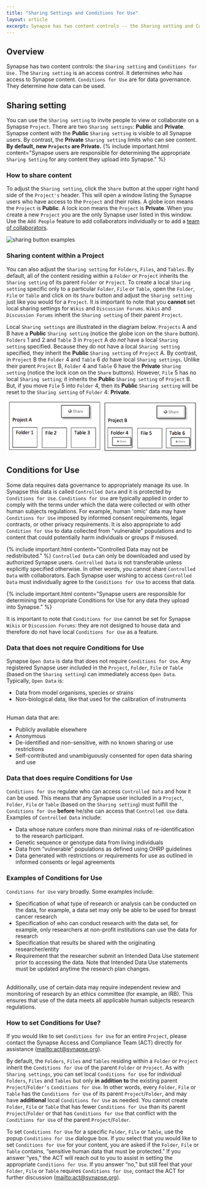 ```yaml
---
title: "Sharing Settings and Conditions for Use"
layout: article
excerpt: Synapse has two content controls -- the Sharing setting and Conditions for Use. Learn how to set Sharing settings and Conditions for Use.
---
```


## Overview
Synapse has two content controls: the `Sharing setting` and `Conditions for Use.` The `Sharing setting` is an access control. It determines _who_ has access to Synapse content. `Conditions for Use` are for data governance. They determine _how_ data can be used. 

<a name="sharing-setting"></a>

## Sharing setting
You can use the `Sharing setting` to invite people to view or collaborate on a Synapse `Project`. There are two `Sharing settings`: **Public** and **Private**. Synapse content with the **Public** `Sharing setting` is visible to all Synapse users. By contrast, the **Private** `Sharing setting` limits who can see content. **By default, new `Projects` are Private.** 
{% include important.html content="Synapse users are responsible for determining the appropriate `Sharing Setting` for any content they upload into Synapse." %}

### How to share content
To adjust the `Sharing setting`, click the `Share` button at the upper right hand side of the `Project's` header. This will open a window listing the Synapse users who have access to the `Project` and their roles. A globe icon means the `Project` is **Public**. A lock icon means the `Project` is **Private**. When you create a new `Project` you are the only Synapse user listed in this window. Use the `Add People` feature to add collaborators individually or to add a [team of collaborators](/articles/teams.html).


![sharing button examples]({{site.url}}/assets/images/sharing_buttons_examples.png)

<a name="share-content"></a>

### Sharing content within a Project 
You can also adjust the `Sharing setting` for `Folders`, `Files`, and `Tables`. By default, all of the content residing within a `Folder` or `Project` inherits the `Sharing setting` of its parent `Folder` or `Project`. To create a local `Sharing setting` specific only to a particular `Folder`, `File` or `Table`, open the `Folder`, `File` or `Table` and click on its `Share` button and adjust the `Sharing setting` just like you would for a `Project`. It is important to note that you **cannot** set local sharing settings for `Wikis` and `Discussion Forums`. `Wikis` and `Discussion Forums` inherit the `Sharing setting` of their parent `Project`.

Local `Sharing settings` are illustrated in the diagram below. `Projects` A and B have a **Public** `Sharing setting` (notice the globe icon on the `Share` button). `Folders` 1 and 2 and `Table` 3 in `Project` A _do not_ have a local `Sharing setting` specified. Because they do not have a local `Sharing setting` specified, they inherit the **Public** `Sharing setting` of `Project` A. By contrast, in `Project` B the `Folder` 4 and `Table` 6 _do_ have local `Sharing settings`. Unlike their parent `Project` B, `Folder` 4 and `Table` 6 have the **Private** `Sharing setting` (notice the lock icon on the `Share` buttons). However, `File` 5 has no local `Sharing setting`; it inherits the **Public** `Sharing setting` of `Project` B. But, if you move `File` 5 into `Folder` 4, then its **Public** `Sharing setting` will be reset to the `Sharing setting` of `Folder` 4: **Private**.

<img src= "/assets/images/synapse_sharingsetting.jpg">

<a name="conditions-for-use"></a>

## Conditions for Use
Some data requires data governance to appropriately manage its use. In Synapse this data is called `Controlled Data` and it is protected by `Conditions for Use`. `Conditions for Use` are typically applied in order to comply with the terms under which the data were collected or with other human subjects regulations. For example, human 'omic' data may have `Conditions for Use` imposed by informed consent requirements, legal contracts, or other privacy requirements. It is also appropriate to add `Condition for Use` to data collected from "vulnerable" populations and to content that could potentially harm individuals or groups if misused. 

{% include important.html content="Controlled Data may not be redistributed." %}
`Controlled Data` can only be downloaded and used by authorized Synapse users. `Controlled Data` is not transferable unless explicitly specified otherwise. In other words, you cannot share `Controlled Data` with collaborators. Each Synapse user wishing to access `Controlled Data` must individually agree to the `Conditions for Use` to access that data.

{% include important.html content="Synapse users are responsible for determining the appropriate Conditions for Use for any data they upload into Synapse." %}

It is important to note that `Conditions for Use` cannot be set for Synapse `Wikis` or `Discussion Forums`: they are not designed to house data and therefore do not have local `Conditions for Use` as a feature. 

<a name="open-data"></a>

### Data that does not require Conditions for Use
Synapse `Open Data` is data that does not require `Conditions for Use`. Any registered Synapse user included in the `Project`, `Folder`, `File` or `Table` (based on the `Sharing setting`) can immediately access `Open Data`. Typically, `Open Data` is:

* Data from model organisms, species or strains
* Non-biological data, like that used for the calibration of instruments 

<br>
Human data that are:

* Publicly available elsewhere
* Anonymous
* De-identified and non-sensitive, with no known sharing or use restrictions
* Self-contributed and unambiguously consented for open data sharing and use

<a name="require-conditions-for-use"></a>

### Data that does require Conditions for Use
`Conditions for Use` regulate who can access `Controlled Data` and how it can be used. This means that any Synapse user included in a `Project`, `Folder`, `File` or `Table` (based on the `Sharing setting`) must fulfill the `Conditions for Use` **before** he/she can access that `Controlled Use` data. Examples of `Controlled Data` include:

* Data whose nature confers more than minimal risks of re-identification to the research participant.
* Genetic sequence or genotype data from living individuals
* Data from “vulnerable” populations as defined using OHRP guidelines
* Data generated with restrictions or requirements for use as outlined in informed consents or legal agreements

<a name="controlled-data"></a>

### Examples of Conditions for Use
`Conditions for Use` vary broadly. Some examples include:

* Specification of what type of research or analysis can be conducted on the data, for example, a data set may only be able to be used for breast cancer research
* Specification of who can conduct research with the data set, for example, only researchers at non-profit institutions can use the data for research
* Specification that results be shared with the originating researcher/entity
* Requirement that the researcher submit an Intended Data Use statement prior to accessing the data. Note that Intended Data Use statements must be updated anytime the research plan changes.

<br>
Additionally, use of certain data may require independent review and monitoring of research by an ethics committee (for example, an IRB). This ensures that use of the data meets all applicable human subjects research regulations. 

<a name="how-to-set-conditions-for-use "></a>

### How to set Conditions for Use?
If you would like to set `Conditions for Use` for an entire `Project`, please contact the Synapse Access and Compliance Team (ACT) directly for assistance (<mailto:act@synapse.org>). 

By default, the `Folders`, `Files` and `Tables` residing within a `Folder` or `Project` inherit the `Conditions for Use` of the parent `Folder` or `Project`. As with `Sharing settings`, you can set local `Conditions for Use` for individual `Folders`, `Files` and `Tables` but only **in addition to** the existing parent `Project`/`Folder’s` `Conditions for Use`. In other words, every `Folder`, `File` or `Table` has the `Conditions for Use` of its parent `Project`/`Folder`, and may have **additional** local `Conditions for Use` as needed. You cannot create `Folder`, `File` or `Table` that has fewer `Conditions for Use` than its parent `Project`/`Folder` or that has `Conditions for Use` that conflict with the `Conditions for Use` of the parent `Project`/`Folder`.

To set `Conditions for Use` for a  specific `Folder`, `File` or `Table`, use the popup `Conditions for Use` dialogue box. If you select that you would like to set `Conditions for Use` for your content, you are asked if the `Folder`, `File` or `Table` contains, “sensitive human data that must be protected.” If you answer “yes,” the ACT will reach out to you to assist in setting the appropriate `Conditions for Use`. If you answer “no,” but still feel that your `Folder`, `File` or `Table` requires `Conditions for Use`, contact the ACT for further discussion (<mailto:act@synapse.org>).
